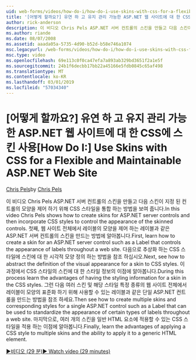```yaml
---
uid: web-forms/videos/how-do-i/how-do-i-use-skins-with-css-for-a-flexible-and-maintainable-aspnet-web-site
title: '[어떻게 할까요?] 유연 하 고 유지 관리 가능한 ASP.NET 웹 사이트에 대 한 CSS에 스킨 사용 | Microsoft Docs'
author: rick-anderson
description: 이 비디오 Chris Pels ASP.NET 서버 컨트롤의 스킨을 만들고 다음 스킨이 contr.의 모양을 제어 하기 위해 CSS 스타일을 통합 하는 방법을 보여 줍니다.
ms.author: riande
ms.date: 08/07/2008
ms.assetid: aaada05a-5735-4d90-b52d-b58e746a1074
msc.legacyurl: /web-forms/videos/how-do-i/how-do-i-use-skins-with-css-for-a-flexible-and-maintainable-aspnet-web-site
msc.type: video
ms.openlocfilehash: 69e113c0f0ca47efa7a893ab329bd3651f2a1e5f
ms.sourcegitcommit: 24b1f6decbb17bb22a45166e5fdb0845c65af498
ms.translationtype: MT
ms.contentlocale: ko-KR
ms.lasthandoff: 03/01/2019
ms.locfileid: "57034340"
---
```

<a name="how-do-i-use-skins-with-css-for-a-flexible-and-maintainable-aspnet-web-site"></a><span data-ttu-id="aa289-103">[어떻게 할까요?] 유연 하 고 유지 관리 가능한 ASP.NET 웹 사이트에 대 한 CSS에 스킨 사용</span><span class="sxs-lookup"><span data-stu-id="aa289-103">[How Do I:] Use Skins with CSS for a Flexible and Maintainable ASP.NET Web Site</span></span>
====================
<span data-ttu-id="aa289-104">[Chris Pels](https://twitter.com/chrispels)</span><span class="sxs-lookup"><span data-stu-id="aa289-104">by [Chris Pels](https://twitter.com/chrispels)</span></span>

<span data-ttu-id="aa289-105">이 비디오 Chris Pels ASP.NET 서버 컨트롤의 스킨을 만들고 다음 스킨이 지정 된 컨트롤의 모양을 제어 하기 위해 CSS 스타일을 통합 하는 방법을 보여 줍니다.</span><span class="sxs-lookup"><span data-stu-id="aa289-105">In this video Chris Pels shows how to create skins for ASP.NET server controls and then incorporate CSS styles to control the appearance of the skinned controls.</span></span> <span data-ttu-id="aa289-106">첫째, 웹 사이트 전체에서 레이블의 모양을 제어 하는 레이블과 같은 ASP.NET 서버 컨트롤의 스킨을 만드는 방법에 알아봅니다.</span><span class="sxs-lookup"><span data-stu-id="aa289-106">First, learn how to create a skin for an ASP.NET server control such as a Label that controls the appearance of labels throughout a web site.</span></span> <span data-ttu-id="aa289-107">다음으로 추상화 하는 CSS 스타일에 스킨에 대 한 시각적 모양 정의 하는 방법을 참조 하십시오.</span><span class="sxs-lookup"><span data-stu-id="aa289-107">Next, see how to abstract the definition of the visual appearance for a skin to CSS styles.</span></span> <span data-ttu-id="aa289-108">이 과정에서 CSS 스타일의 스킨에 대 한 스타일 정보의 이점에 알아봅니다.</span><span class="sxs-lookup"><span data-stu-id="aa289-108">During this process learn the advantages of having the styling information for a skin in the CSS styles.</span></span> <span data-ttu-id="aa289-109">그런 다음 여러 스킨 및 해당 스타일 특정 종류의 웹 사이트 전체에서 레이블이 모양의 표준화 하기 위해 사용할 수 있는 레이블과 같은 단일 ASP.NET 컨트롤을 만드는 방법을 참조 하세요.</span><span class="sxs-lookup"><span data-stu-id="aa289-109">Then see how to create multiple skins and corresponding styles for a single ASP.NET control such as a Label that can be used to standardize the appearance of certain types of labels throughout a web site.</span></span> <span data-ttu-id="aa289-110">마지막으로, 여러 개의 스킨을 일반 HTML 요소에 적용할 수 있는 CSS 스타일을 적용 하는 이점에 알아봅니다.</span><span class="sxs-lookup"><span data-stu-id="aa289-110">Finally, learn the advantages of applying a CSS style to multiple skins and the ability to apply it to a generic HTML element.</span></span>

[<span data-ttu-id="aa289-111">&#9654;비디오 (29 분)</span><span class="sxs-lookup"><span data-stu-id="aa289-111">&#9654; Watch video (29 minutes)</span></span>](https://channel9.msdn.com/Blogs/ASP-NET-Site-Videos/how-do-i-use-skins-with-css-for-a-flexible-and-maintainable-aspnet-web-site)
